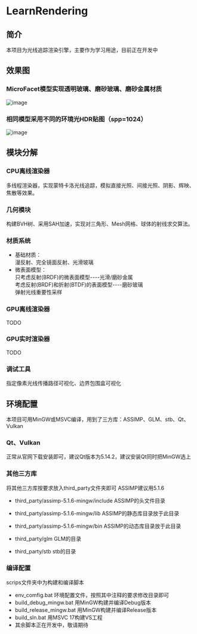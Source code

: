 # LearnRendering

## 简介

本项目为光线追踪渲染引擎，主要作为学习用途，目前正在开发中

## 效果图

### MicroFacet模型实现透明玻璃、磨砂玻璃、磨砂金属材质

![image](https://raw.githubusercontent.com/xiaodoubao22/LearnRendering/main/figure/res1.png)

### 相同模型采用不同的环境光HDR贴图（spp=1024）

![image](https://raw.githubusercontent.com/xiaodoubao22/LearnRendering/main/figure/res2.png)

## 模块分解

### CPU离线渲染器

多线程渲染器，实现蒙特卡洛光线追踪，模拟直接光照、间接光照、阴影、辉映、焦散等效果。

### 几何模块

构建BVH树、采用SAH加速，实现对三角形、Mesh网格、球体的射线求交算法。

### 材质系统

- 基础材质：<br/> 
漫反射、完全镜面反射、光滑玻璃<br/> 
- 微表面模型：<br/>
只考虑反射(BRDF)的微表面模型----光滑/磨砂金属 <br/>
考虑反射(BRDF)和折射(BTDF)的表面模型----磨砂玻璃 <br/>
弹射光线重要性采样 <br/>

### GPU离线渲染器

TODO

### GPU实时渲染器

TODO

### 调试工具

指定像素光线传播路径可视化、边界包围盒可视化

## 环境配置

本项目可用MinGW或MSVC编译，用到了三方库：ASSIMP、GLM、stb、Qt、Vulkan

### Qt、Vulkan

正常从官网下载安装即可，建议Qt版本为5.14.2，建议安装Qt同时把MinGW选上

### 其他三方库

将其他三方库按要求放入third_party文件夹即可
ASSIMP建议用5.1.6

- third_party/assimp-5.1.6-mingw/include ASSIMP的头文件目录

- third_party/assimp-5.1.6-mingw/lib ASSIMP的静态库目录放于此目录

- third_party/assimp-5.1.6-mingw/bin ASSIMP的动态库目录放于此目录

- third_party/glm GLM的目录

- third_party/stb stb的目录

### 编译配置

scrips文件夹中为构建和编译脚本

- env_comfig.bat 环境配置文件，按照其中注释的要求修改目录即可
- build_debug_mingw.bat 用MinGW构建并编译Debug版本
- build_release_mingw.bat 用MinGW构建并编译Release版本
- build_sln.bat 用MSVC 17构建VS工程
- 其余脚本正在开发中，敬请期待

